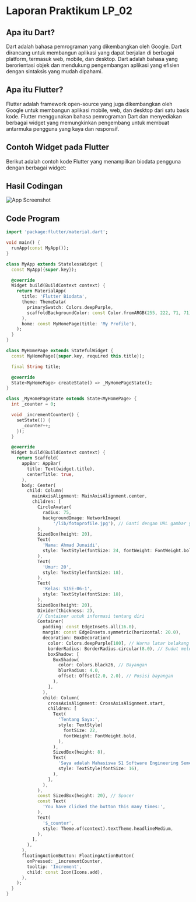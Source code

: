 # Laporan Praktikum LP_02

## Apa itu Dart?
Dart adalah bahasa pemrograman yang dikembangkan oleh Google. Dart dirancang untuk membangun aplikasi yang dapat berjalan di berbagai platform, termasuk web, mobile, dan desktop. Dart adalah bahasa yang berorientasi objek dan mendukung pengembangan aplikasi yang efisien dengan sintaksis yang mudah dipahami.

## Apa itu Flutter?
Flutter adalah framework open-source yang juga dikembangkan oleh Google untuk membangun aplikasi mobile, web, dan desktop dari satu basis kode. Flutter menggunakan bahasa pemrograman Dart dan menyediakan berbagai widget yang memungkinkan pengembang untuk membuat antarmuka pengguna yang kaya dan responsif.

## Contoh Widget pada Flutter
Berikut adalah contoh kode Flutter yang menampilkan biodata pengguna dengan berbagai widget:


## Hasil Codingan

![App Screenshot](/Screenshot.png)


## Code Program
```dart
import 'package:flutter/material.dart';

void main() {
  runApp(const MyApp());
}

class MyApp extends StatelessWidget {
  const MyApp({super.key});

  @override
  Widget build(BuildContext context) {
    return MaterialApp(
      title: 'Flutter Biodata',
      theme: ThemeData(
        primarySwatch: Colors.deepPurple,
        scaffoldBackgroundColor: const Color.fromARGB(255, 222, 71, 71),
      ),
      home: const MyHomePage(title: 'My Profile'),
    );
  }
}

class MyHomePage extends StatefulWidget {
  const MyHomePage({super.key, required this.title});

  final String title;

  @override
  State<MyHomePage> createState() => _MyHomePageState();
}

class _MyHomePageState extends State<MyHomePage> {
  int _counter = 0;

  void _incrementCounter() {
    setState(() {
      _counter++;
    });
  }

  @override
  Widget build(BuildContext context) {
    return Scaffold(
      appBar: AppBar(
        title: Text(widget.title),
        centerTitle: true,
      ),
      body: Center(
        child: Column(
          mainAxisAlignment: MainAxisAlignment.center,
          children: [
            CircleAvatar(
              radius: 75,
              backgroundImage: NetworkImage(
                  '/lib/fotoprofile.jpg'), // Ganti dengan URL gambar yang sesuai
            ),
            SizedBox(height: 20),
            Text(
              'Nama: Ahmad Junaidi',
              style: TextStyle(fontSize: 24, fontWeight: FontWeight.bold),
            ),
            Text(
              'Umur: 20',
              style: TextStyle(fontSize: 18),
            ),
            Text(
              'Kelas: S1SE-06-1',
              style: TextStyle(fontSize: 18),
            ),
            SizedBox(height: 20),
            Divider(thickness: 2),
            // Container untuk informasi tentang diri
            Container(
              padding: const EdgeInsets.all(16.0),
              margin: const EdgeInsets.symmetric(horizontal: 20.0),
              decoration: BoxDecoration(
                color: Colors.deepPurple[100], // Warna latar belakang
                borderRadius: BorderRadius.circular(8.0), // Sudut melengkung
                boxShadow: [
                  BoxShadow(
                    color: Colors.black26, // Bayangan
                    blurRadius: 4.0,
                    offset: Offset(2.0, 2.0), // Posisi bayangan
                  ),
                ],
              ),
              child: Column(
                crossAxisAlignment: CrossAxisAlignment.start,
                children: [
                  Text(
                    'Tentang Saya:',
                    style: TextStyle(
                      fontSize: 22,
                      fontWeight: FontWeight.bold,
                    ),
                  ),
                  SizedBox(height: 8),
                  Text(
                    'Saya adalah Mahasiswa S1 Software Engineering Semester 5 di Telkom University Purwokerto.',
                    style: TextStyle(fontSize: 16),
                  ),
                ],
              ),
            ),
            const SizedBox(height: 20), // Spacer
            const Text(
              'You have clicked the button this many times:',
            ),
            Text(
              '$_counter',
              style: Theme.of(context).textTheme.headlineMedium,
            ),
          ],
        ),
      ),
      floatingActionButton: FloatingActionButton(
        onPressed: _incrementCounter,
        tooltip: 'Increment',
        child: const Icon(Icons.add),
      ),
    );
  }
}


